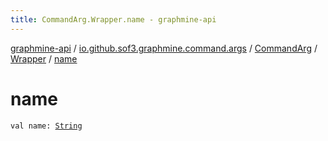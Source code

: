 ```yaml
---
title: CommandArg.Wrapper.name - graphmine-api
---
```


[graphmine-api](../../../index.html) / [io.github.sof3.graphmine.command.args](../../index.html) / [CommandArg](../index.html) / [Wrapper](index.html) / [name](./name.html)

# name

`val name: `[`String`](https://kotlinlang.org/api/latest/jvm/stdlib/kotlin/-string/index.html)